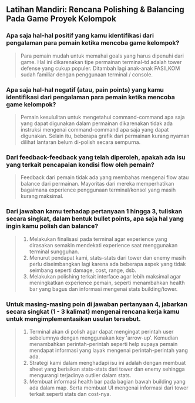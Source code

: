 ## Latihan Mandiri: Rencana Polishing & Balancing Pada Game Proyek Kelompok

### Apa saja hal-hal positif yang kamu identifikasi dari pengalaman para pemain ketika mencoba game kelompok?
> Para pemain mudah untuk memahai goals yang harus dipenuhi dari game. Hal ini dikarenakan tipe permainan terminal-td adalah tower defense yang cukup populer. Ditambah lagi anak-anak FASILKOM sudah familiar dengan penggunaan terminal / console.

### Apa saja hal-hal negatif (atau, pain points) yang kamu identifikasi dari pengalaman para pemain ketika mencoba game kelompok?
> Pemain kesululitan untuk mengetahui command-command apa saja yang dapat digunakan dalam permainan dikarenakan tidak ada instruksi mengenai command-command apa saja yang dapat digunakan. Selain itu, beberapa grafik dari permainan kurang nyaman dilihat lantaran belum di-polish secara sempurna.

### Dari feedback-feedback yang telah diperoleh, apakah ada isu yang terkait pencapaian kondisi flow oleh pemain?
> Feedback dari pemain tidak ada yang membahas mengenai flow atau balance dari permainan. Mayoritas dari mereka memperhatikan bagaimana experience penggunaan terminal/konsol yang masih kurang maksimal.

### Dari jawaban kamu terhadap pertanyaan 1 hingga 3, tuliskan secara singkat, dalam bentuk bullet points, apa saja hal yang ingin kamu polish dan balance?
> 1. Melakukan finalisasi pada terminal agar experience yang dirasakan semakin mendekati experience saat menggunakan terminal sungguhan.
> 2. Menurut pendapat kami, stats-stats dari tower dan enemy masih perlu diseimbangkan lagi karena ada beberapa aspek yang tidak seimbang seperti damage, cost, range, dsb.
> 3. Melakukan polishing terkait interface agar lebih maksimal agar meningkatkan experience pemain, seperti menambahkan health bar yang bagus dan informasi mengenai stats building/tower.

### Untuk masing-masing poin di jawaban pertanyaan 4, jabarkan secara singkat (1 - 3 kalimat) mengenai rencana kerja kamu untuk mengimplementasikan usulan tersebut.
> 1. Terminal akan di polish agar dapat mengingat perintah user sebelumnya dengan menggunakan key 'arrow-up'. Kemudian menambahkan perintah-perintah seperti help supaya pemain mendapat informasi yang layak mengenai perintah-perintah yang ada.
> 2. Strategi kami dalam menghadapi isu ini adalah dengan membuat sheet yang berisikan stats-stats dari tower dan enemy sehingga mengurangi terjadinya outlier dalam stats.
> 3. Membuat informasi health bar pada bagian bawah building yang ada dalam map. Serta membuat UI mengenai informasi dari tower terkait seperti stats dan cost-nya.